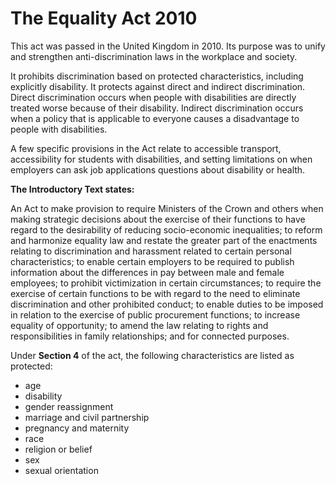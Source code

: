 # The Equality Act 2010

This act was passed in the United Kingdom in 2010. Its purpose was to unify and strengthen anti-discrimination laws in the workplace and society.&#x20;

It prohibits discrimination based on protected characteristics, including explicitly disability. It protects against direct and indirect discrimination. Direct discrimination occurs when people with disabilities are directly treated worse because of their disability. Indirect discrimination occurs when a policy that is applicable to everyone causes a disadvantage to people with disabilities.&#x20;

A few specific provisions in the Act relate to accessible transport, accessibility for students with disabilities, and setting limitations on when employers can ask job applications questions about disability or health.&#x20;

**The Introductory Text states:**

An Act to make provision to require Ministers of the Crown and others when making strategic decisions about the exercise of their functions to have regard to the desirability of reducing socio-economic inequalities; to reform and harmonize equality law and restate the greater part of the enactments relating to discrimination and harassment related to certain personal characteristics; to enable certain employers to be required to publish information about the differences in pay between male and female employees; to prohibit victimization in certain circumstances; to require the exercise of certain functions to be with regard to the need to eliminate discrimination and other prohibited conduct; to enable duties to be imposed in relation to the exercise of public procurement functions; to increase equality of opportunity; to amend the law relating to rights and responsibilities in family relationships; and for connected purposes.

Under **Section 4** of the act, the following characteristics are listed as protected:

* age
* disability
* gender reassignment
* marriage and civil partnership
* pregnancy and maternity
* race
* religion or belief
* sex
* sexual orientation
